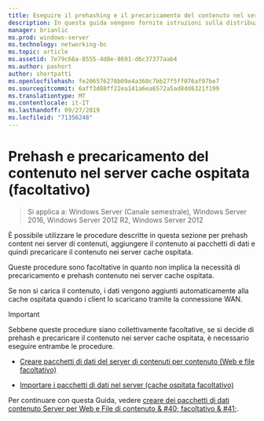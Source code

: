 ```yaml
---
title: Eseguire il prehashing e il precaricamento del contenuto nel server della cache ospitata (facoltativo)
description: In questa guida vengono fornite istruzioni sulla distribuzione di BranchCache in modalità cache ospitata sul computer che eseguono Windows Server 2016 e Windows 10
manager: brianlic
ms.prod: windows-server
ms.technology: networking-bc
ms.topic: article
ms.assetid: 7e79c66a-8555-4d8e-8691-d6c37377aab4
ms.author: pashort
author: shortpatti
ms.openlocfilehash: fe206576278b09e4a360c7bb27f5ff076af97be7
ms.sourcegitcommit: 6aff3d88ff22ea141a6ea6572a5ad8dd6321f199
ms.translationtype: MT
ms.contentlocale: it-IT
ms.lasthandoff: 09/27/2019
ms.locfileid: "71356248"
---
```

# <a name="prehash-and-preload-content-on-the-hosted-cache-server-optional"></a>Prehash e precaricamento del contenuto nel server cache ospitata \(facoltativo\)

>Si applica a: Windows Server (Canale semestrale), Windows Server 2016, Windows Server 2012 R2, Windows Server 2012

È possibile utilizzare le procedure descritte in questa sezione per prehash content nei server di contenuti, aggiungere il contenuto ai pacchetti di dati e quindi precaricare il contenuto nei server cache ospitata. 

Queste procedure sono facoltative in quanto non implica la necessità di precaricamento e prehash contenuto nei server cache ospitata. 

Se non si carica il contenuto, i dati vengono aggiunti automaticamente alla cache ospitata quando i client lo scaricano tramite la connessione WAN.

>[!IMPORTANT]
>Sebbene queste procedure siano collettivamente facoltative, se si decide di prehash e precaricare il contenuto nei server cache ospitata, è necessario eseguire entrambe le procedure.

- [Creare pacchetti di dati del server di contenuti per contenuto &#40;Web e file facoltativo&#41;](8-Bc-Data-Packages.md)
  
- [Importare i pacchetti di dati nel server &#40;cache ospitata facoltativo&#41;](9-Bc-Import-Data.md)

Per continuare con questa Guida, vedere [creare dei pacchetti di dati contenuto Server per Web e File di contenuto & #40; facoltativo & #41;](8-Bc-Data-Packages.md).